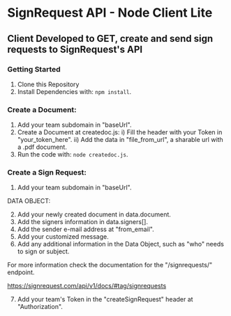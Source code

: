 # SignRequest API - Node Client Lite

## Client Developed to GET, create and send sign requests to SignRequest's API

### Getting Started

1) Clone this Repository
2) Install Dependencies with: ```npm install```.

### Create a Document:

1) Add your team subdomain in "baseUrl".
2) Create a Document at createdoc.js:
i) Fill the header with your Token in "your_token_here".
ii) Add the data in "file_from_url", a sharable url with a .pdf document.
3) Run the code with: ```node createdoc.js```.

### Create a Sign Request:

1) Add your team subdomain in "baseUrl".

DATA OBJECT:

2) Add your newly created document in data.document.
3) Add the signers information in data.signers[].
4) Add the sender e-mail address at "from_email".
5) Add your customized message.
6) Add any additional information in the Data Object, such as "who" needs to sign or subject.

For more information check the documentation for the "/signrequests/" endpoint.

https://signrequest.com/api/v1/docs/#tag/signrequests

7) Add your team's Token in the "createSignRequest" header at "Authorization".
